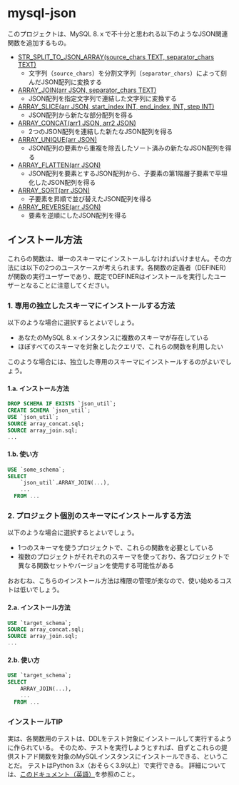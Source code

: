 # mysql-json

このプロジェクトは、MySQL 8.ｘで不十分と思われる以下のようなJSON関連関数を追加するもの。

- [STR_SPLIT_TO_JSON_ARRAY(source_chars TEXT, separator_chars TEXT)](/docs_ja/str_split_to_json_array.md)
  - 文字列（`source_chars`）を分割文字列（`separator_chars`）によって刻んだJSON配列に変換する
- [ARRAY_JOIN(arr JSON, separator_chars TEXT)](/docs_ja/array_join.md)
  - JSON配列を指定文字列で連結した文字列に変換する
- [ARRAY_SLICE(arr JSON, start_index INT, end_index, INT, step INT)](/docs_ja/array_slice.md)
  - JSON配列から新たな部分配列を得る
- [ARRAY_CONCAT(arr1 JSON, arr2 JSON)](/docs_ja/array_concat.md)
  - 2つのJSON配列を連結した新たなJSON配列を得る
- [ARRAY_UNIQUE(arr JSON)](/docs_ja/array_unique.md)
  - JSON配列の要素から重複を除去したソート済みの新たなJSON配列を得る
- [ARRAY_FLATTEN(arr JSON)](/docs_ja/array_flatten.md)
  - JSON配列を要素とするJSON配列から、子要素の第1階層子要素で平坦化したJSON配列を得る
- [ARRAY_SORT(arr JSON)](/docs_ja/array_sort.md)
  - 子要素を昇順で並び替えたJSON配列を得る
- [ARRAY_REVERSE(arr JSON)](/docs_ja/array_reversed.md)
  - 要素を逆順にしたJSON配列を得る

## インストール方法

これらの関数は、単一のスキーマにインストールしなければいけません。その方法には以下の2つのユースケースが考えられます。各関数の定義者（DEFINER）が関数の実行ユーザーであり、既定でDEFINERはインストールを実行したユーザーとなることに注意してください。

### 1. 専用の独立したスキーマにインストールする方法

以下のような場合に選択するとよいでしょう。

- あなたのMySQL 8.ｘインスタンスに複数のスキーマが存在している
- ほぼすべてのスキーマを対象としたクエリで、これらの関数を利用したい

このような場合には、独立した専用のスキーマにインストールするのがよいでしょう。

#### 1.a. インストール方法

```SQL
DROP SCHEMA IF EXISTS `json_util`;
CREATE SCHEMA `json_util`;
USE `json_util`;
SOURCE array_concat.sql;
SOURCE array_join.sql;
...
```

#### 1.b. 使い方

```SQL
USE `some_schema`;
SELECT
    `json_util`.ARRAY_JOIN(...),
    ...
  FROM ...
```

### 2. プロジェクト個別のスキーマにインストールする方法

以下のような場合に選択するとよいでしょう。

- 1つのスキーマを使うプロジェクトで、これらの関数を必要としている
- 複数のプロジェクトがそれぞれのスキーマを使っており、各プロジェクトで異なる関数セットやバージョンを使用する可能性がある

おおむね、こちらのインストール方法は権限の管理が楽なので、使い始めるコストは低いでしょう。

#### 2.a. インストール方法

```SQL
USE `target_schema`;
SOURCE array_concat.sql;
SOURCE array_join.sql;
...
```

#### 2.b. 使い方

```SQL
USE `target_schema`;
SELECT
    ARRAY_JOIN(...),
    ...
  FROM ...
```

### インストールTIP

実は、各関数用のテストは、DDLをテスト対象にインストールして実行するように作られている。
そのため、テストを実行しようとすれば、自ずとこれらの提供ストアド関数を対象のMySQLインスタンスにインストールできる、ということだ。
テストはPython 3.x（おそらく3.9以上）で実行できる。 詳細については、[このドキュメント（英語）](/tests/README.md)を参照のこと。
